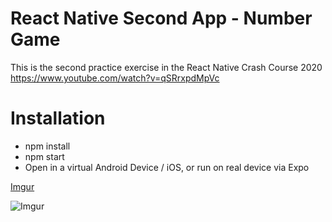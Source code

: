 # React Native Second App - Number Game
This is the second practice exercise in the React Native Crash Course 2020  
https://www.youtube.com/watch?v=qSRrxpdMpVc

# Installation
- npm install  
- npm start  
- Open in a virtual Android Device / iOS, or run on real device via Expo  

[Imgur](https://i.imgur.com/cDKgCpA.png)

![Imgur](https://i.imgur.com/5n69dSe.png)
